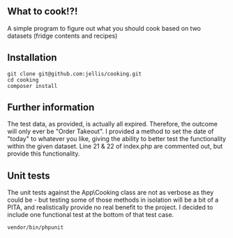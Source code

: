## What to cook!?!
A simple program to figure out what you should cook based on two datasets (fridge contents and recipes)

## Installation
```
git clone git@github.com:jellis/cooking.git
cd cooking
composer install
```

## Further information
The test data, as provided, is actually all expired. Therefore, the outcome will only ever be "Order Takeout". I provided a method to set the date of "today" to whatever you like, giving the ability to better test the functionality within the given dataset. Line 21 & 22 of index.php are commented out, but provide this functionality.

## Unit tests
The unit tests against the App\Cooking class are not as verbose as they could be - but testing some of those methods in isolation will be a bit of a PITA, and realistically provide no real benefit to the project. I decided to include one functional test at the bottom of that test case.

```
vendor/bin/phpunit
```
